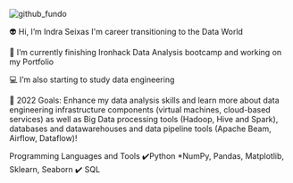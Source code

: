 ![github_fundo](https://user-images.githubusercontent.com/65928388/145455732-350ee376-a927-4032-bc11-c93503097f37.gif)





👽 Hi, I’m Indra Seixas I'm career transitioning to the Data World 

🔭 I’m currently finishing Ironhack Data Analysis bootcamp and working on my Portfolio

💻 I’m also starting to study data engineering 

🥅 2022 Goals: Enhance my data analysis skills and learn more about data engineering infrastructure components (virtual machines, cloud-based services)
as well as Big Data processing tools (Hadoop, Hive and Spark), databases and datawarehouses and data pipeline tools (Apache Beam, Airflow, Dataflow)!

Programming Languages and Tools
✔️Python *NumPy, Pandas, Matplotlib, Sklearn, Seaborn
✔️ SQL
